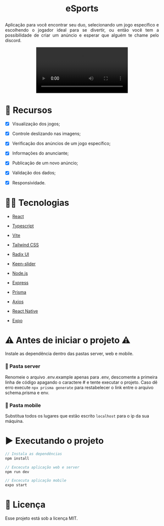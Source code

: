 # <p align="center">eSports</p>

<p align="justify">Aplicação para você encontrar seu duo, selecionando um jogo específico e escolhendo o jogador ideal para se divertir, ou então você tem a possibilidade de criar um anúncio e esperar que alguém te chame pelo discord.</p>

<p align="center">
  <video src="https://user-images.githubusercontent.com/29473781/193426386-400433fe-a110-4f21-b149-01581362f01e.mp4"/>
  <br>
  Construído através do deste layout.
</p>

# :pushpin: Recursos

- [x] Visualização dos jogos;

- [x] Controle deslizando nas imagens;
 
- [x] Verificação dos anúncios de um jogo específico;
 
- [x] Informações do anunciante;

- [x] Publicação de um novo anúncio;

- [x] Validação dos dados;

- [x] Responsividade.
 
# 👨‍💻 Tecnologias

- [React](https://pt-br.reactjs.org/)

- [Typescript](https://www.typescriptlang.org/)

- [Vite](https://vitejs.dev/)

- [Tailwind CSS](https://tailwindcss.com/)

- [Radix UI](https://www.radix-ui.com/)

- [Keen-slider](https://keen-slider.io/)

- [Node.js](https://nodejs.org/en/)

- [Express](https://expressjs.com/pt-br/)

- [Prisma](https://www.prisma.io/)

- [Axios](https://axios-http.com/docs/intro)

- [React Native](https://reactnative.dev/)
 
- [Expo](https://expo.dev/)
 
# ⚠️ Antes de iniciar o projeto ⚠️

Instale as dependência dentro das pastas server, web e mobile.
 
### :file_folder: Pasta server
Renomeie o arquivo .env.example apenas para .env, descomente a primeira linha de código apagando o caractere # e tente executar o projeto. Caso dê erro execute `npx prisma generate` para restabelecer o link entre o arquivo schema.prisma e env.

### :file_folder: Pasta mobile
Substitua todos os lugares que estão escrito `localhost` para o ip da sua máquina.

# ▶️ Executando o projeto
```js
// Instala as dependências
npm install

// Excecuta aplicação web e server
npm run dev

// Excecuta aplicação mobile
expo start
```
 
# 📄 Licença

Esse projeto está sob a licença MIT.
